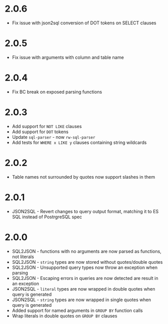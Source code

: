 # 2.0.6
- Fix issue with json2sql conversion of DOT tokens on SELECT clauses

# 2.0.5
- Fix issue with arguments with column and table name

# 2.0.4
- Fix BC break on exposed parsing functions

# 2.0.3
- Add support for `NOT LIKE` clauses
- Add support for `DOT` tokens
- Update `sql-parser` - now `rw-sql-parser`
- Add tests for `WHERE x LIKE y` clauses containing string wildcards

# 2.0.2
- Table names not surrounded by quotes now support slashes in them

# 2.0.1
- JSON2SQL - Revert changes to query output format, matching it to ES SQL instead of PostrgreSQL spec

# 2.0.0
- SQL2JSON - functions with no arguments are now parsed as functions, not literals
- SQL2JSON - `string` types are now stored without quotes/double quotes
- SQL2JSON - Unsupported query types now throw an exception when parsing
- SQL2JSON - Escaping errors in queries are now detected are result in an exception
- JSON2SQL - `literal` types are now wrapped in double quotes  when query is generated
- JSON2SQL - `string` types are now wrapped in single quotes when query is generated  
- Added support for named arguments in `GROUP BY` function calls
- Wrap literals in double quotes on `GROUP BY` clauses
